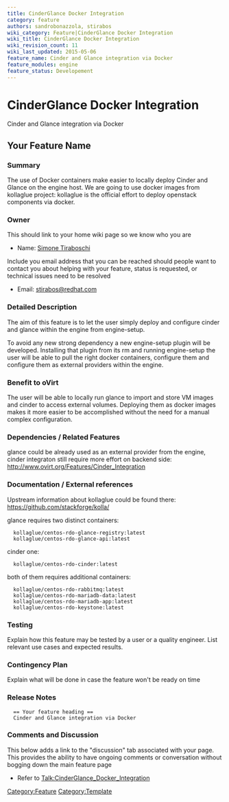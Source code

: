 ```yaml
---
title: CinderGlance Docker Integration
category: feature
authors: sandrobonazzola, stirabos
wiki_category: Feature|CinderGlance Docker Integration
wiki_title: CinderGlance Docker Integration
wiki_revision_count: 11
wiki_last_updated: 2015-05-06
feature_name: Cinder and Glance integration via Docker
feature_modules: engine
feature_status: Developement
---
```


# CinderGlance Docker Integration

Cinder and Glance integration via Docker

## Your Feature Name

### Summary

The use of Docker containers make easier to locally deploy Cinder and Glance on the engine host. We are going to use docker images from kollaglue project: kollaglue is the official effort to deploy openstack components via docker.

### Owner

This should link to your home wiki page so we know who you are

*   Name: [ Simone Tiraboschi](User:stirabos)

Include you email address that you can be reached should people want to contact you about helping with your feature, status is requested, or technical issues need to be resolved

*   Email: <stirabos@redhat.com>

### Detailed Description

The aim of this feature is to let the user simply deploy and configure cinder and glance within the engine from engine-setup.

To avoid any new strong dependency a new engine-setup plugin will be developed. Installing that plugin from its rm and running engine-setup the user will be able to pull the right docker containers, configure them and configure them as external providers within the engine.

### Benefit to oVirt

The user will be able to locally run glance to import and store VM images and cinder to access external volumes. Deploying them as docker images makes it more easier to be accomplished without the need for a manual complex configuration.

### Dependencies / Related Features

glance could be already used as an external provider from the engine, cinder integraton still require more effort on backend side: <http://www.ovirt.org/Features/Cinder_Integration>

### Documentation / External references

Upstream information about kollaglue could be found there: <https://github.com/stackforge/kolla/>

glance requires two distinct containers:

      kollaglue/centos-rdo-glance-registry:latest
      kollaglue/centos-rdo-glance-api:latest

cinder one:

      kollaglue/centos-rdo-cinder:latest

both of them requires additional containers:

      kollaglue/centos-rdo-rabbitmq:latest
      kollaglue/centos-rdo-mariadb-data:latest
      kollaglue/centos-rdo-mariadb-app:latest
      kollaglue/centos-rdo-keystone:latest

### Testing

Explain how this feature may be tested by a user or a quality engineer. List relevant use cases and expected results.

### Contingency Plan

Explain what will be done in case the feature won't be ready on time

### Release Notes

      == Your feature heading ==
      Cinder and Glance integration via Docker

### Comments and Discussion

This below adds a link to the "discussion" tab associated with your page. This provides the ability to have ongoing comments or conversation without bogging down the main feature page

*   Refer to <Talk:CinderGlance_Docker_Integration>

<Category:Feature> <Category:Template>
